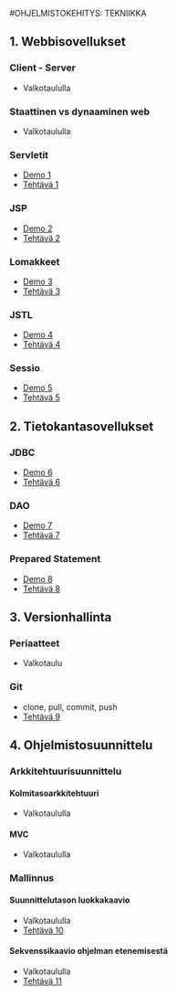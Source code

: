 #OHJELMISTOKEHITYS: TEKNIIKKA

## 1. Webbisovellukset

### Client - Server

* Valkotaululla

### Staattinen vs dynaaminen web

* Valkotaululla

### Servletit

* [Demo 1](demot/d01-servlet)
* [Tehtävä 1](teht/t01-servlet.md)

### JSP

* [Demo 2](demot/d02-jsp)
* [Tehtävä 2](teht/t02-jsp.md)

### Lomakkeet

* [Demo 3](demot/d03-form)
* [Tehtävä 3](teht/t03-form.md)

### JSTL

* [Demo 4](demot/d04-jstl)
* [Tehtävä 4](teht/t04-jstl.md)

### Sessio

* [Demo 5](demot/d05-session)
* [Tehtävä 5](teht/t05-session.md)

## 2. Tietokantasovellukset

### JDBC

* [Demo 6](demot/d06-jdbc)
* [Tehtävä 6](teht/t06-jdbc.md)

### DAO

* [Demo 7](demot/d07-dao)
* [Tehtävä 7](teht/t07-dao.md)

### Prepared Statement

* [Demo 8](demot/d08-prepstat)
* [Tehtävä 8](teht/t08-prepstat.md)

## 3. Versionhallinta

### Periaatteet

* Valkotaulu

### Git

* clone, pull, commit, push
* [Tehtävä 9](teht/t09-git.md)

## 4. Ohjelmistosuunnittelu

### Arkkitehtuurisuunnittelu

#### Kolmitasoarkkitehtuuri

* Valkotaululla

#### MVC

* Valkotaululla

### Mallinnus

#### Suunnittelutason luokkakaavio

* Valkotaululla
* [Tehtävä 10](teht/t10-uml_class.md)

#### Sekvenssikaavio ohjelman etenemisestä

* Valkotaululla
* [Tehtävä 11](teht/t11-uml_seq.md)

